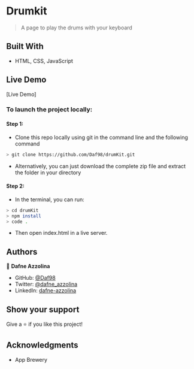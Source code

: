 # Drumkit

> A page to play the drums with your keyboard

## Built With

- HTML, CSS, JavaScript

## Live Demo

[Live Demo]
### To launch the project locally:
#### Step 1:
- Clone this repo locally using git in the command line and the following command
 ```bash
 > git clone https://github.com/Daf98/drumKit.git
 ```
- Alternatively, you can just download the complete zip file and extract the folder in your directory
#### Step 2:
- In the terminal, you can run:
```bash
> cd drumKit
> npm install
> code .
```
- Then open index.html in a live server.

## Authors

👤 **Dafne Azzolina**

- GitHub: [@Daf98](https://github.com/Daf98)
- Twitter: [@dafne_azzolina](https://twitter.com/dafne_azzolina)
- LinkedIn: [dafne-azzolina](https://www.linkedin.com/in/dafne-azzolina/)

## Show your support

Give a ⭐️ if you like this project!

## Acknowledgments

- App Brewery